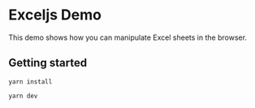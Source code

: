 # Exceljs Demo

This demo shows how you can manipulate Excel sheets in the browser.

## Getting started
```shell
yarn install

yarn dev
```